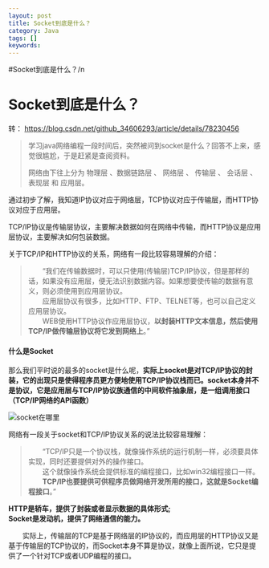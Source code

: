 ```yaml
---
layout: post
title: Socket到底是什么？
category: Java
tags: []
keywords: 
---
```


#Socket到底是什么？/n

# Socket到底是什么？

转： https://blog.csdn.net/github_34606293/article/details/78230456

> 学习java网络编程一段时间后，突然被问到socket是什么？回答不上来，感觉很尴尬，于是赶紧是查阅资料。
>
> 网络由下往上分为 物理层 、数据链路层 、 网络层 、 传输层 、 会话层 、 表现层 和 应用层。

通过初步了解，我知道IP协议对应于网络层，TCP协议对应于传输层，而HTTP协议对应于应用层。

TCP/IP协议是传输层协议，主要解决数据如何在网络中传输，而HTTP协议是应用层协议，主要解决如何包装数据。

关于TCP/IP和HTTP协议的关系，网络有一段比较容易理解的介绍：

> 　　“我们在传输数据时，可以只使用(传输层)TCP/IP协议，但是那样的话，如果没有应用层，便无法识别数据内容。如果想要使传输的数据有意义，则必须使用到应用层协议。  
> 　　应用层协议有很多，比如HTTP、FTP、TELNET等，也可以自己定义应用层协议。  
> 　　WEB使用HTTP协议作应用层协议，**以封装HTTP文本信息，然后使用TCP/IP做传输层协议将它发到网络上**。”

#### 什么是Socket

那么我们平时说的最多的socket是什么呢，**实际上socket是对TCP/IP协议的封装，它的出现只是使得程序员更方便地使用TCP/IP协议栈而已。socket本身并不是协议，它是应用层与TCP/IP协议族通信的中间软件抽象层，是一组调用接口（TCP/IP网络的API函数）**

![socket在哪里](https://img-blog.csdn.net/20171013211115388?watermark/2/text/aHR0cDovL2Jsb2cuY3Nkbi5uZXQvZ2l0aHViXzM0NjA2Mjkz/font/5a6L5L2T/fontsize/400/fill/I0JBQkFCMA==/dissolve/70/gravity/SouthEast)

网络有一段关于socket和TCP/IP协议关系的说法比较容易理解：

> 　　“TCP/IP只是一个协议栈，就像操作系统的运行机制一样，必须要具体实现，同时还要提供对外的操作接口。  
> 　　这个就像操作系统会提供标准的编程接口，比如win32编程接口一样。  
> 　　**TCP/IP也要提供可供程序员做网络开发所用的接口，这就是Socket编程接口**。”

**HTTP是轿车，提供了封装或者显示数据的具体形式;**  
**Socket是发动机，提供了网络通信的能力。**

　　实际上，传输层的TCP是基于网络层的IP协议的，而应用层的HTTP协议又是基于传输层的TCP协议的，而Socket本身不算是协议，就像上面所说，它只是提供了一个针对TCP或者UDP编程的接口。

